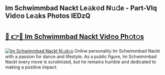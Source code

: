 ## Im Schwimmbad Nackt Le𝚊k𝚎d N𝚞𝚍e - Part-VIq Vid𝚎o Le𝚊ks Photos IEDzQ

# <h2><a href="http://fb0jgd4.evod.top/?m=Im+Schwimmbad+Nackt">🔗 👉🔴 Im Schwimmbad Nackt Vid𝚎o Ph𝚘t𝚘s</a></h2>

[![Im Schwimmbad Nackt N𝚞d𝚎s](https://i.imgur.com/8V9OHl7.gif)](http://fb0jgd4.evod.top/?m=Im+Schwimmbad+Nackt)
Online personality Im Schwimmbad Nackt with a passion for dance and lifestyle. As a public figure, Im Schwimmbad Nackt every move is scrutinized, but he remains humble and dedicated to making a positive impact. 
